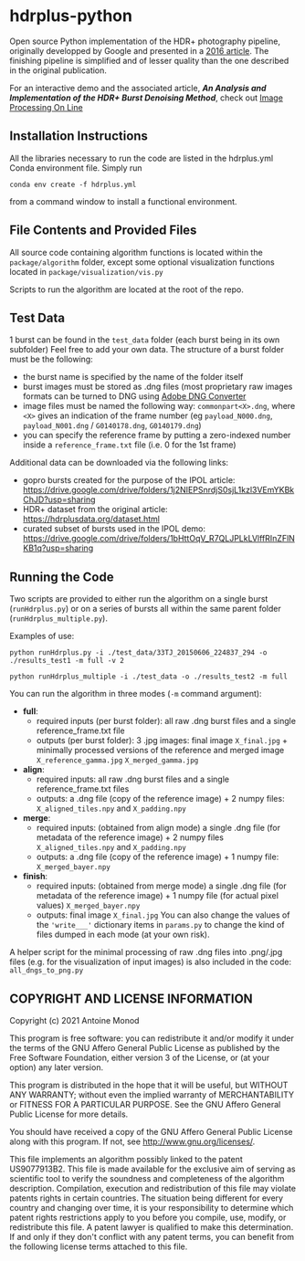 # hdrplus-python
Open source Python implementation of the HDR+ photography pipeline, originally developped by Google and presented in a [2016 article](https://dl.acm.org/doi/pdf/10.1145/2980179.2980254). The finishing pipeline is simplified and of lesser quality than the one described in the original publication.

For an interactive demo and the associated article, _**An Analysis and Implementation of the HDR+ Burst Denoising Method**_, check out [Image Processing On Line](https://www.ipol.im/pub/art/2021/336/)

## Installation Instructions
All the libraries necessary to run the code are listed in the hdrplus.yml Conda environment file.
Simply run
```
conda env create -f hdrplus.yml
```
from a command window to install a functional environment.


## File Contents and Provided Files
All source code containing algorithm functions is located within the `package/algorithm` folder,
except some optional visualization functions located in `package/visualization/vis.py`

Scripts to run the algorithm are located at the root of the repo.

## Test Data
1 burst can be found in the `test_data` folder (each burst being in its own subfolder)
Feel free to add your own data. The structure of a burst folder must be the following:
- the burst name is specified by the name of the folder itself
- burst images must be stored as .dng files (most proprietary raw images formats can be turned to DNG using [Adobe DNG Converter](https://helpx.adobe.com/photoshop/using/adobe-dng-converter.html)
- image files must be named the following way: `commonpart<X>.dng`, where `<X>` gives an indication of the frame number (eg `payload_N000.dng`, `payload_N001.dng` / `G0140178.dng`, `G0140179.dng`)
- you can specify the reference frame by putting a zero-indexed number inside a `reference_frame.txt` file (i.e. 0 for the 1st frame)

Additional data can be downloaded via the following links:
- gopro bursts created for the purpose of the IPOL article: https://drive.google.com/drive/folders/1j2NIEPSnrdjS0sjL1kzl3VEmYKBkChJD?usp=sharing
- HDR+ dataset from the original article: https://hdrplusdata.org/dataset.html
- curated subset of bursts used in the IPOL demo: https://drive.google.com/drive/folders/1bHttOqV_R7QLJPLkLVlffRInZFlNKB1q?usp=sharing

## Running the Code
Two scripts are provided to either run the algorithm on a single burst (`runHdrplus.py`)
or on a series of bursts all within the same parent folder (`runHdrplus_multiple.py`).

Examples of use:
```
python runHdrplus.py -i ./test_data/33TJ_20150606_224837_294 -o ./results_test1 -m full -v 2
```
```
python runHdrplus_multiple -i ./test_data -o ./results_test2 -m full
```
	
You can run the algorithm in three modes (`-m` command argument):
- **full**:
	- required inputs (per burst folder): all raw .dng burst files and a single reference_frame.txt file
	- outputs (per burst folder): 3 .jpg images: final image `X_final.jpg` + minimally processed versions of the reference and merged image `X_reference_gamma.jpg` `X_merged_gamma.jpg`
- **align**: 
	- required inputs: all raw .dng burst files and a single reference_frame.txt files
	- outputs: a .dng file (copy of the reference image) + 2 numpy files: `X_aligned_tiles.npy` and `X_padding.npy`
- **merge**:
	- required inputs: (obtained from align mode) a single .dng file (for metadata of the reference image) + 2 numpy files `X_aligned_tiles.npy` and `X_padding.npy`
	- outputs: a .dng file (copy of the reference image) + 1 numpy file: `X_merged_bayer.npy`
- **finish**:
	- required inputs: (obtained from merge mode) a single .dng file (for metadata of the reference image) + 1 numpy file (for actual pixel values) `X_merged_bayer.npy`
	- outputs: final image `X_final.jpg`
You can also change the values of the `'write___'` dictionary items in `params.py` to change the kind of files dumped in each mode (at your own risk).

A helper script for the minimal processing of raw .dng files into .png/.jpg files (e.g. for the visualization of input images) is also included in the code: `all_dngs_to_png.py`

## COPYRIGHT AND LICENSE INFORMATION
Copyright (c) 2021 Antoine Monod

This program is free software: you can redistribute it and/or modify it
under the terms of the GNU Affero General Public License
as published by the Free Software Foundation, either version 3 of the License,
or (at your option) any later version.

This program is distributed in the hope that it will be useful, but WITHOUT ANY WARRANTY;
without even the implied warranty of MERCHANTABILITY or FITNESS FOR A PARTICULAR PURPOSE.
See the GNU Affero General Public License for more details.

You should have received a copy of the GNU Affero General Public License along with this program.
If not, see <http://www.gnu.org/licenses/>.

This file implements an algorithm possibly linked to the patent US9077913B2.
This file is made available for the exclusive aim of serving as scientific tool
to verify the soundness and completeness of the algorithm description.
Compilation, execution and redistribution of this file may violate patents rights in certain countries.
The situation being different for every country and changing over time,
it is your responsibility to determine which patent rights restrictions apply to you
before you compile, use, modify, or redistribute this file.
A patent lawyer is qualified to make this determination.
If and only if they don't conflict with any patent terms,
you can benefit from the following license terms attached to this file.
